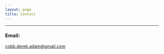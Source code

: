 ```yaml
---
layout: page
title: Contact
---
```

***
<!-- ### Adresss:
Worcester College,
Walton Street,
Oxford,
OX1 2HB -->

### Email:
<a href="mailto:cobb.derek.adam@gmail.com">cobb.derek.adam@gmail.com</a>
